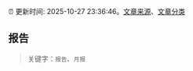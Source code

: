 :alarm_clock: 更新时间: 2025-10-27 23:36:46。[文章来源](/README.md)、[文章分类](/TAGS.md)

## 报告


> 关键字：`报告`、`月报`



